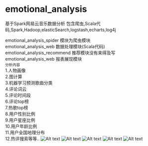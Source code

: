 # emotional_analysis
基于Spark网易云音乐数据分析
包含爬虫,Scala代码,Spark,Hadoop,elasticSearch,logstash,echarts,log4j<br/>

emotional_analysis_spider     模块为爬虫模块<br/>
emotional_analysis_web        数据处理模块(Scala代码)<br/>
emotional_analysis_recommend  推荐模块没有来得及写<br/>
emotional_analysis_web        报表展现模块<br/>
``分析内容``<br/>
1.人物画像<br/>
2.图计算<br/>
3.机器学习预测歌曲分类<br/>
4.评论词云<br/>
5.评论时间段<br/>
6.评论top榜<br/>
7.热歌top榜<br/>
8.用户性别比例<br/>
9.用户星座比例<br/>
10.用户年龄比例<br/>
11.用户全国地理分布<br/>
12.热评搜索等等..
![Alt text](https://github.com/20100507/emotional_analysis/blob/master/p1.png)
![Alt text](https://github.com/20100507/emotional_analysis/blob/master/Spark_1.png)
![Alt text](https://github.com/20100507/emotional_analysis/blob/master/azkaban_1.png)
![Alt text](https://github.com/20100507/emotional_analysis/blob/master/hadoop_1.png)
![Alt text](https://github.com/20100507/emotional_analysis/blob/master/mysql_1.png)

